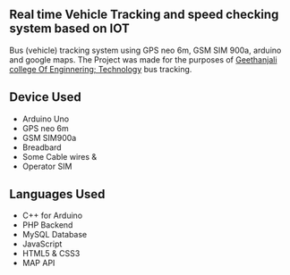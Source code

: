 ## Real time Vehicle Tracking and speed checking system based on IOT
Bus (vehicle) tracking system using GPS neo 6m, GSM SIM 900a, arduino and google maps. The Project was made for the purposes of <a href="https://http://www.geethanjaliinstitutions.com/engineering//">Geethanjali college Of Enginnering; Technology</a> bus tracking.

## Device Used
* Arduino Uno
* GPS neo 6m
* GSM SIM900a
* Breadbard
* Some Cable wires &
* Operator SIM

## Languages Used
* C++ for Arduino
* PHP Backend
* MySQL Database
* JavaScript
* HTML5 & CSS3
* MAP API

